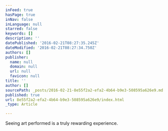 ```yaml
---
inFeed: true
hasPage: true
inNav: false
inLanguage: null
starred: false
keywords: []
description: ''
datePublished: '2016-02-21T08:27:35.245Z'
dateModified: '2016-02-21T08:27:34.750Z'
authors: []
publisher:
  name: null
  domain: null
  url: null
  favicon: null
title: ''
author: []
sourcePath: _posts/2016-02-21-8e55f2a2-efa2-4b64-b9e3-508595a626e9.md
published: true
url: 8e55f2a2-efa2-4b64-b9e3-508595a626e9/index.html
_type: Article

---
```

Seeing art performed is a truly rewarding experience.